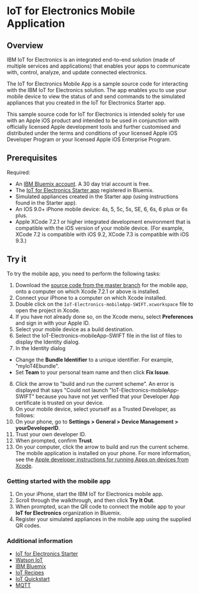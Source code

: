 # IoT for Electronics Mobile Application

## Overview
IBM IoT for Electronics is an integrated end-to-end solution (made of multiple services and applications) that enables your apps to communicate with, control, analyze, and update connected electronics.  

The IoT for Electronics Mobile App is a sample source code for interacting with the IBM IoT for Electronics solution. The app enables you to use your mobile device to view the status of and send commands to the simulated appliances that you created in the IoT for Electronics Starter app.

This sample source code for IoT for Electronics is intended solely for use with an Apple iOS product and intended to be used in conjunction with officially licensed Apple development tools and further customised and distributed under the terms and conditions of your licensed Apple iOS Developer Program or your licensed Apple iOS Enterprise Program.

## Prerequisites
Required:
- An [IBM Bluemix account](https://console.ng.bluemix.net/). A 30 day trial account is free.
- The [IoT for Electronics Starter app](https://new-console.ng.bluemix.net/catalog/starters/iot-for-electronics-starter/) registered in Bluemix.
- Simulated appliances created in the Starter app (using instructions found in the Starter app).
- An IOS 9.0+ iPhone mobile device: 4s, 5, 5c, 5s, SE, 6, 6s, 6 plus or 6s plus.
- Apple XCode 7.2.1 or higher integrated development environment that is compatible with the iOS version of your mobile device. (For example, XCode 7.2 is compatible with iOS 9.2, XCode 7.3 is compatible with iOS 9.3.)


## Try it
To try the mobile app, you need to perform the following tasks:

1. Download the [source code from the master branch](https://github.com/ibm-watson-iot/iote-mobile/archive/master.zip) for the mobile app, onto a computer on which Xcode 7.2.1 or above is installed.
2. Connect your iPhone to a computer on which Xcode installed.
3. Double click on the `IoT-Electronics-mobileApp-SWIFT.xcworkspace` file to open the project in Xcode.
4. If you have not already done so, on the Xcode menu, select **Preferences** and sign in with your Apple ID.
5. Select your mobile device as a build destination.
6. Select the IoT-Electronics-mobileApp-SWIFT file in the list of files to display the Identity dialog.
7. In the Identity dialog
  - Change the **Bundle Identifier** to a unique identifier. For example, "myIoT4Ebundle".
  - Set **Team** to your personal team name and then click **Fix Issue**.
8. Click the arrow to "build and run the current scheme". An error is displayed that says "Could not launch "IoT-Electronics-mobileApp-SWIFT" because you have not yet verified that your Developer App certificate is trusted on your device.
9. On your mobile device, select yourself as a Trusted Developer, as follows:  
  1. On your phone, go to **Settings > General > Device Management > yourDeveloperID**.
  2. Trust your own developer ID.
  3. When prompted, confirm **Trust**. 
10. On your computer, click the arrow to build and run the current scheme. The mobile application is installed on your phone. For more information, see the [Apple developer instructions for running Apps on devices from Xcode](https://developer.apple.com/library/mac/documentation/IDEs/Conceptual/AppDistributionGuide/LaunchingYourApponDevices/LaunchingYourApponDevices.html).

### Getting started with the mobile app
1. On your iPhone, start the IBM IoT for Electronics mobile app.
2. Scroll through the walkthrough, and then click **Try It Out**.
3. When prompted, scan the QR code to connect the mobile app to your **IoT for Electronics** organization in Bluemix.  
4. Register your simulated appliances in the mobile app using the supplied QR codes.

### Additional information
- [IoT for Electronics Starter](https://new-console.ng.bluemix.net/docs/starters/IotElectronics/iotelectronics_overview.html)
- [Watson IoT](https://internetofthings.ibmcloud.com)
- [IBM Bluemix](https://console.ng.bluemix.net/)
- [IoT Recipes](https://developer.ibm.com/iot/)
- [IoT Quickstart](http://quickstart.internetofthings.ibmcloud.com/#/)
- [MQTT](http://mqtt.org/)
